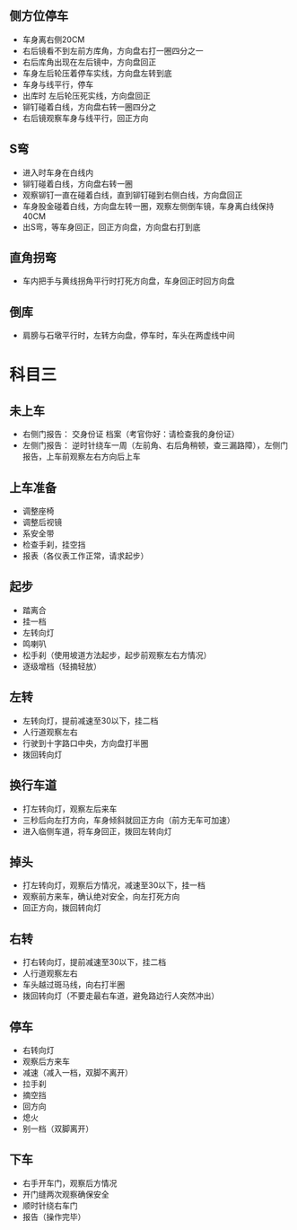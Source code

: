 ## 侧方位停车
- 车身离右侧20CM
- 右后镜看不到左前方库角，方向盘右打一圈四分之一
- 右后库角出现在左后镜中，方向盘回正
- 车身左后轮压着停车实线，方向盘左转到底
- 车身与线平行，停车
- 出库时 左后轮压死实线，方向盘回正
- 铆钉碰着白线，方向盘右转一圈四分之
- 右后镜观察车身与线平行，回正方向

## S弯
- 进入时车身在白线内
- 铆钉碰着白线，方向盘右转一圈
- 观察铆钉一直在碰着白线，直到铆钉碰到右侧白线，方向盘回正
- 车身股金碰着白线，方向盘左转一圈，观察左侧倒车镜，车身离白线保持40CM
- 出S弯，等车身回正，回正方向盘，方向盘右打到底

## 直角拐弯
- 车内把手与黄线拐角平行时打死方向盘，车身回正时回方向盘

## 倒库
- 肩膀与石墩平行时，左转方向盘，停车时，车头在两虚线中间


# 科目三
## 未上车
- 右侧门报告： 交身份证 档案（考官你好：请检查我的身份证）
- 左侧门报告： 逆时针绕车一周（左前角、右后角稍顿，查三漏路障），左侧门报告，上车前观察左右方向后上车
## 上车准备
- 调整座椅
- 调整后视镜
- 系安全带
- 检查手刹，挂空挡
- 报表（各仪表工作正常，请求起步）
## 起步
- 踏离合
- 挂一档
- 左转向灯
- 鸣喇叭
- 松手刹（使用坡道方法起步，起步前观察左右方情况）
- 逐级增档（轻摘轻放）
## 左转
- 左转向灯，提前减速至30以下，挂二档
- 人行道观察左右
- 行驶到十字路口中央，方向盘打半圈
- 拨回转向灯
## 换行车道
- 打左转向灯，观察左后来车
- 三秒后向左打方向，车身倾斜就回正方向（前方无车可加速）
- 进入临侧车道，将车身回正，拨回左转向灯
## 掉头
- 打左转向灯，观察后方情况，减速至30以下，挂一档
- 观察前方来车，确认绝对安全，向左打死方向
- 回正方向，拨回转向灯
## 右转
- 打右转向灯，提前减速至30以下，挂二档
- 人行道观察左右
- 车头越过斑马线，向右打半圈
- 拨回转向灯（不要走最右车道，避免路边行人突然冲出）
## 停车
- 右转向灯
- 观察后方来车
- 减速（减入一档，双脚不离开）
- 拉手刹
- 摘空挡
- 回方向
- 熄火
- 别一档（双脚离开）
## 下车
- 右手开车门，观察后方情况
- 开门缝两次观察确保安全
- 顺时针绕右车门
- 报告（操作完毕）